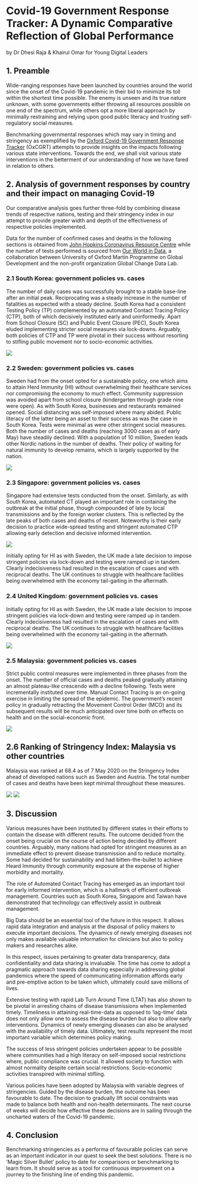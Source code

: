 # Covid-19 Government Response Tracker: A Dynamic Comparative Reflection of Global Performance
<p>by Dr Dhesi Raja & Khairul Omar for Young Digital Leaders

## 1. Preamble

Wide-ranging responses have been launched by countries around the world since the onset of the Covid-19 pandemic in their bid to minimize its toll within the shortest time possible. The enemy is unseen and its true nature unknown, with some governments either throwing all resources possible on one end of the spectrum, while others opt a more liberal approach by minimally restraining and relying upon good public literacy and trusting self-regulatory social measures.
<p>
Benchmarking governmental responses which may vary in timing and stringency as exemplified by the <a href="https://www.bsg.ox.ac.uk/research/research-projects/coronavirus-government-response-tracker">Oxford Covid-19 Government Response Tracker</a> (OxCGRT) attempts to provide insights on the impacts following various state interventions. Towards the end, we shall visit various state interventions in the betterment of our understanding of how we have fared in relation to others.

## 2. Analysis of government responses by country and their impact on managing Covid-19

Our comparative analysis goes further three-fold by combining disease trends of respective nations, testing and their stringency index in our attempt to provide greater width and depth of the effectiveness of respective policies implemented.
<p>
Data for the number of confirmed cases and deaths in the following sections is obtained from <a href="https://coronavirus.jhu.edu/">John Hopkins Coronavirus Resource Centre</a> while the number of tests performed is sourced from <a href="https://ourworldindata.org/coronavirus-testing">Our World in Data</a>, a collaboration between University of Oxford Martin Programme on Global Development and the non-profit organization Global Change Data Lab.

### 2.1 South Korea: government policies vs. cases
  
The number of daily cases was successfully brought to a stable base-line after an initial peak. Reciprocating was a steady increase in the number of fatalities as expected with a steady decline. South Korea had a consistent Testing Policy (TP) complemented by an automated Contact Tracing Policy (CTP), both of which decisively instituted early and uninformedly. Apart from School Closure (SC) and Public Event Closure (PEC), South Korea eluded implementing stricter social measures via lock-downs. Arguably, both policies of CTP and TP were pivotal in their success without resorting to stifling public movement nor to socio-economic activities.
<p>
<img src="https://github.com/khairulomar/Covid-19/blob/master/img/gov_policy_vs_cases_South_Korea.png">

### 2.2 Sweden: government policies vs. cases

Sweden had from the onset opted for a sustainable policy, one which aims to attain Herd Immunity (HI) without overwhelming their healthcare services nor compromising the economy to much effect. Community suppression was avoided apart from school closure (kindergarten through grade nine were open). As with South Korea, businesses and restaurants remained opened. Social distancing was self-imposed where many abided. Public literacy of the latter being an asset to their success as was the case in South Korea. Tests were minimal as were other stringent social measures. Both the number of cases and deaths (reaching 3000 cases as of early May) have steadily declined. With a population of 10 million, Sweden leads other Nordic nations in the number of deaths. Their policy of waiting for natural immunity to develop remains, which is largely supported by the nation.
<p>
<img src="https://github.com/khairulomar/Covid-19/blob/master/img/gov_policy_vs_cases_Sweden.png">

### 2.3 Singapore: government policies vs. cases

Singapore had extensive tests conducted from the onset.  Similarly, as with South Korea, automated CT played an important role in containing the outbreak at the initial phase, though compounded of late by local transmissions and by the foreign worker clusters.  This is reflected by the late peaks of both cases and deaths of recent.  Noteworthy is their early decision to practice wide-spread testing and stringent automated CTP allowing early detection and decisive informed intervention.
<p>
<img src="https://github.com/khairulomar/Covid-19/blob/master/img/gov_policy_vs_cases_Singapore.png">

Initially opting for HI as with Sweden, the UK made a late decision to impose stringent policies via lock-down and testing were ramped up in tandem. Clearly indecisiveness had resulted in the escalation of cases and with reciprocal deaths. The UK continues to struggle with healthcare facilities being overwhelmed with the economy tail-gaiting in the aftermath.

### 2.4 United Kingdom: government policies vs. cases

Initially opting for HI as with Sweden, the UK made a late decision to impose stringent policies via lock-down and testing were ramped up in tandem. Clearly indecisiveness had resulted in the escalation of cases and with reciprocal deaths. The UK continues to struggle with healthcare facilities being overwhelmed with the economy tail-gaiting in the aftermath.
<p>
<img src="https://github.com/khairulomar/Covid-19/blob/master/img/gov_policy_vs_cases_United_Kingdom.png">

### 2.5 Malaysia: government policies vs. cases

Strict public control measures were implemented in three phases from the onset. The number of official cases and deaths peaked gradually attaining an almost plateau-like crescendo with a decline following. Tests were incrementally instituted over time. Manual Contact Tracing is an on-going exercise in limiting the spread of the epidemic. The government’s recent policy in gradually retracting the Movement Control Order (MCO) and its subsequent results will be much anticipated over time both on effects on health and on the social-economic front.
<p>
<img src="https://github.com/khairulomar/Covid-19/blob/master/img/gov_policy_vs_cases_Malaysia.png">  

## 2.6 Ranking of Stringency Index: Malaysia vs other countries

Malaysia was ranked at 68.4 as of 7 May 2020 on the Stringency Index ahead of developed nations such as Sweden and Austria. The total number of cases and deaths have been kept minimal throughout these measures.
<p>
<img src="https://github.com/khairulomar/Covid-19/blob/master/img/stringency_msia_rank_asiapac.png"> <img src="https://github.com/khairulomar/Covid-19/blob/master/img/stringency_msia_rank_west.png">

## 3. Discussion
Various measures have been instituted by different states in their efforts to contain the disease with different results. The outcome decided from the onset being crucial on the course of action being decided by different countries. Arguably, many nations had opted for stringent measures as an immediate effect to prevent disease transmission and to reduce mortality. Some had decided for sustainability and had bitten-the-bullet to achieve Heard Immunity through community exposure at the expense of higher morbidity and mortality.
<p>
The role of Automated Contact Tracing has emerged as an important tool for early informed intervention, which is a hallmark of efficient outbreak management. Countries such as South Korea, Singapore and Taiwan have demonstrated that technology can effectively assist in outbreak management.
<p>
Big Data should be an essential tool of the future in this respect. It allows rapid data integration and analysis at the disposal of policy makers to execute important decisions. The dynamics of newly emerging diseases not only makes available valuable information for clinicians but also to policy makers and researches alike.
<p>
In this respect, issues pertaining to greater data transparency, data confidentiality and data sharing is invaluable. The time has come to adopt a pragmatic approach towards data sharing especially in addressing global pandemics where the speed of communicating information affords early and pre-emptive action to be taken which, ultimately could save millions of lives.
<p>
Extensive testing with rapid Lab Turn Around Time (LTAT) has also shown to be pivotal in arresting chains of disease transmissions when implemented timely. Timeliness in attaining real-time-data as opposed to ‘lag-time’ data does not only allow one to assess the disease burden but also to allow early interventions. Dynamics of newly emerging diseases can also be analysed with the availability of timely data. Ultimately, test results represent the most important variable which determines policy making.
<p>
The success of less stringent policies undertaken appear to be possible where communities had a high literacy on self-imposed social restrictions where, public compliance was crucial. It allowed society to function with almost normality despite certain social restrictions. Socio-economic activities transpired with minimal stifling.
<p>
Various policies have been adopted by Malaysia with variable degrees of stringencies. Guided by the disease burden, the outcome has been favourable to date. The decision to gradually lift social constraints was made to balance both health and non-health determinants. The next course of weeks will decide how effective these decisions are in sailing through the uncharted waters of the Covid-19 pandemic.

## 4. Conclusion
Benchmarking stringencies as a performa of favourable policies can serve as   an important indicator in our quest to seek the best solutions. There is no ‘Magic Silver Bullet’ policy to date for comparisons or benchmarking to learn from. It should serve as a tool for continuous improvement on a journey to the finishing line of ending this pandemic.
